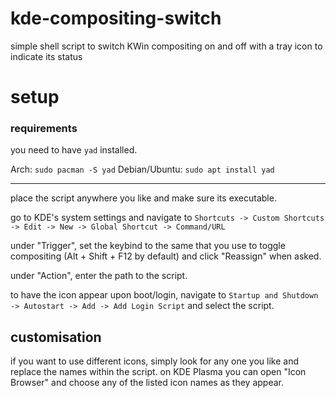 # kde-compositing-switch
simple shell script to switch KWin compositing on and off with a tray icon to indicate its status

# setup

### requirements

you need to have `yad` installed.

Arch: `sudo pacman -S yad`
Debian/Ubuntu: `sudo apt install yad`

---

place the script anywhere you like and make sure its executable.

go to KDE's system settings and navigate to `Shortcuts -> Custom Shortcuts -> Edit -> New -> Global Shortcut -> Command/URL`

under "Trigger", set the keybind to the same that you use to toggle compositing (Alt + Shift + F12 by default) and click "Reassign" when asked.

under "Action", enter the path to the script.

to have the icon appear upon boot/login, navigate to `Startup and Shutdown -> Autostart -> Add -> Add Login Script` and select the script.

## customisation

if you want to use different icons, simply look for any one you like and replace the names within the script. on KDE Plasma you can open "Icon Browser" and choose any of the listed icon names as they appear.
